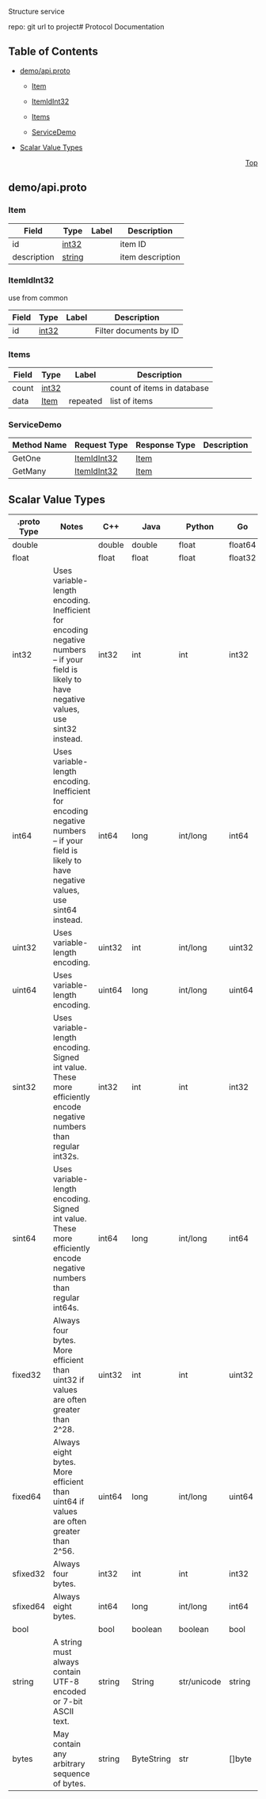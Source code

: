 Structure service 

repo: git url to project# Protocol Documentation
<a name="top"></a>

## Table of Contents

- [demo/api.proto](#demo_api-proto)
    - [Item](#demo-Item)
    - [ItemIdInt32](#demo-ItemIdInt32)
    - [Items](#demo-Items)
  
    - [ServiceDemo](#demo-ServiceDemo)
  
- [Scalar Value Types](#scalar-value-types)



<a name="demo_api-proto"></a>
<p align="right"><a href="#top">Top</a></p>

## demo/api.proto



<a name="demo-Item"></a>

### Item



| Field | Type | Label | Description |
| ----- | ---- | ----- | ----------- |
| id | [int32](#int32) |  | item ID |
| description | [string](#string) |  | item description |






<a name="demo-ItemIdInt32"></a>

### ItemIdInt32
use from common


| Field | Type | Label | Description |
| ----- | ---- | ----- | ----------- |
| id | [int32](#int32) |  | Filter documents by ID |






<a name="demo-Items"></a>

### Items



| Field | Type | Label | Description |
| ----- | ---- | ----- | ----------- |
| count | [int32](#int32) |  | count of items in database |
| data | [Item](#demo-Item) | repeated | list of items |





 

 

 


<a name="demo-ServiceDemo"></a>

### ServiceDemo


| Method Name | Request Type | Response Type | Description |
| ----------- | ------------ | ------------- | ------------|
| GetOne | [ItemIdInt32](#demo-ItemIdInt32) | [Item](#demo-Item) |  |
| GetMany | [ItemIdInt32](#demo-ItemIdInt32) | [Item](#demo-Item) |  |

 



## Scalar Value Types

| .proto Type | Notes | C++ | Java | Python | Go | C# | PHP | Ruby |
| ----------- | ----- | --- | ---- | ------ | -- | -- | --- | ---- |
| <a name="double" /> double |  | double | double | float | float64 | double | float | Float |
| <a name="float" /> float |  | float | float | float | float32 | float | float | Float |
| <a name="int32" /> int32 | Uses variable-length encoding. Inefficient for encoding negative numbers – if your field is likely to have negative values, use sint32 instead. | int32 | int | int | int32 | int | integer | Bignum or Fixnum (as required) |
| <a name="int64" /> int64 | Uses variable-length encoding. Inefficient for encoding negative numbers – if your field is likely to have negative values, use sint64 instead. | int64 | long | int/long | int64 | long | integer/string | Bignum |
| <a name="uint32" /> uint32 | Uses variable-length encoding. | uint32 | int | int/long | uint32 | uint | integer | Bignum or Fixnum (as required) |
| <a name="uint64" /> uint64 | Uses variable-length encoding. | uint64 | long | int/long | uint64 | ulong | integer/string | Bignum or Fixnum (as required) |
| <a name="sint32" /> sint32 | Uses variable-length encoding. Signed int value. These more efficiently encode negative numbers than regular int32s. | int32 | int | int | int32 | int | integer | Bignum or Fixnum (as required) |
| <a name="sint64" /> sint64 | Uses variable-length encoding. Signed int value. These more efficiently encode negative numbers than regular int64s. | int64 | long | int/long | int64 | long | integer/string | Bignum |
| <a name="fixed32" /> fixed32 | Always four bytes. More efficient than uint32 if values are often greater than 2^28. | uint32 | int | int | uint32 | uint | integer | Bignum or Fixnum (as required) |
| <a name="fixed64" /> fixed64 | Always eight bytes. More efficient than uint64 if values are often greater than 2^56. | uint64 | long | int/long | uint64 | ulong | integer/string | Bignum |
| <a name="sfixed32" /> sfixed32 | Always four bytes. | int32 | int | int | int32 | int | integer | Bignum or Fixnum (as required) |
| <a name="sfixed64" /> sfixed64 | Always eight bytes. | int64 | long | int/long | int64 | long | integer/string | Bignum |
| <a name="bool" /> bool |  | bool | boolean | boolean | bool | bool | boolean | TrueClass/FalseClass |
| <a name="string" /> string | A string must always contain UTF-8 encoded or 7-bit ASCII text. | string | String | str/unicode | string | string | string | String (UTF-8) |
| <a name="bytes" /> bytes | May contain any arbitrary sequence of bytes. | string | ByteString | str | []byte | ByteString | string | String (ASCII-8BIT) |

